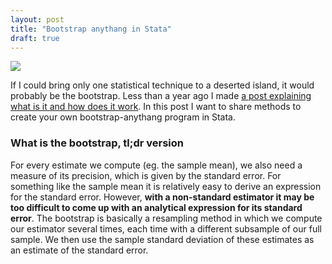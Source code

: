 ```yaml
---
layout: post
title: "Bootstrap anythang in Stata"
draft: true
---
```


![](https://i.pinimg.com/736x/44/07/2b/44072bf336a3f893f5c9889bc2d01eb3--bootstrap-components-business-inspiration.jpg)

If I could bring only one statistical technique to a deserted island, it would probably be the bootstrap. Less than a year ago I made [a post explaining what is it and how does it work](/posts/bootstrapping). In this post I want to share methods to create your own bootstrap-anythang program in Stata.

### What is the bootstrap, tl;dr version

For every estimate we compute (eg. the sample mean), we also need a measure of its precision, which is given by the standard error. For something like the sample mean it is relatively easy to derive an expression for the standard error. However, **with a non-standard estimator it may be too difficult to come up with an analytical expression for its standard error**. The bootstrap is basically a resampling method in which we compute our estimator several times, each time with a different subsample of our full sample. We then use the sample standard deviation of these estimates as an estimate of the standard error.

<!--more-->

